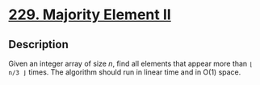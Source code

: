 # [229. Majority Element II](https://leetcode.com/problems/majority-element-ii/description/)

## Description

Given an integer array of size *n*, find all elements that appear more than `⌊ n/3 ⌋` times. The algorithm should run in linear time and in O(1) space.

